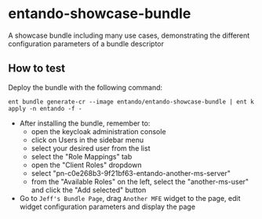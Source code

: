 # entando-showcase-bundle
A showcase bundle including many use cases, demonstrating the different configuration parameters of a bundle descriptor

## How to test
Deploy the bundle with the following command:

```
ent bundle generate-cr --image entando/entando-showcase-bundle | ent k apply -n entando -f -
```

- After installing the bundle, remember to:
  - open the keycloak administration console
  - click on Users in the sidebar menu
  - select your desired user from the list
  - select the "Role Mappings" tab
  - open the "Client Roles" dropdown
  - select "pn-c0e268b3-9f21bf63-entando-another-ms-server"
  - from the "Available Roles" on the left, select the "another-ms-user" and click the "Add selected" button
- Go to `Jeff's Bundle Page`, drag `Another MFE` widget to the page, edit widget configuration parameters and display the page
